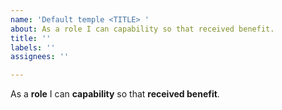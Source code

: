 ```yaml
---
name: 'Default temple <TITLE> '
about: As a role I can capability so that received benefit.
title: ''
labels: ''
assignees: ''

---
```


As a **role** I can **capability** so that **received benefit**.
